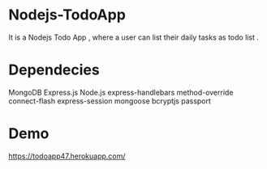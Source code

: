 # Nodejs-TodoApp
It is a Nodejs Todo App , where a user can list their daily tasks as todo list . 

# Dependecies 

MongoDB
Express.js
Node.js
express-handlebars
method-override
connect-flash
express-session
mongoose
bcryptjs
passport

# Demo
https://todoapp47.herokuapp.com/
